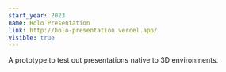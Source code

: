 ```yaml
---
start_year: 2023
name: Holo Presentation
link: http://holo-presentation.vercel.app/
visible: true
---
```

A prototype to test out presentations native to 3D environments.